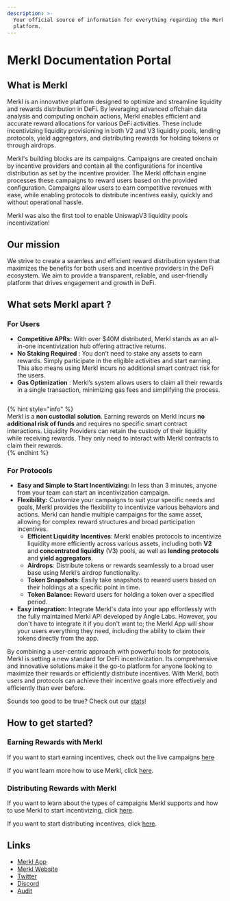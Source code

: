 ```yaml
---
description: >-
  Your official source of information for everything regarding the Merkl
  platform.
---
```


# Merkl Documentation Portal

## What is Merkl

Merkl is an innovative platform designed to optimize and streamline liquidity and rewards distribution in DeFi. By leveraging advanced offchain data analysis and computing onchain actions, Merkl enables efficient and accurate reward allocations for various DeFi activities. These include incentivizing liquidity provisioning in both V2 and V3 liquidity pools, lending protocols, yield aggregators, and distributing rewards for holding tokens or through airdrops.

Merkl's building blocks are its campaigns. Campaigns are created onchain by incentive providers and contain all the configurations for incentive distribution as set by the incentive provider. The Merkl offchain engine processes these campaigns to reward users based on the provided configuration. Campaigns allow users to earn competitive revenues with ease, while enabling protocols to distribute incentives easily, quickly and without operational hassle.

&#x20;Merkl was also the first tool to enable UniswapV3 liquidity pools incentivization!

## Our mission

We strive to create a seamless and efficient reward distribution system that maximizes the benefits for both users and incentive providers in the DeFi ecosystem. We aim to provide a transparent, reliable, and user-friendly platform that drives engagement and growth in DeFi.

## What sets Merkl apart ?

### For Users

* **Competitive APRs:** With over $40M distributed, Merkl stands as an all-in-one incentivization hub offering attractive returns.
* **No Staking Required** : You don’t need to stake any assets to earn rewards. Simply participate in the eligible activities and start earning. This also means using Merkl incurs no additional smart contract risk for the users.
* **Gas Optimization** : Merkl’s system allows users to claim all their rewards in a single transaction, minimizing gas fees and simplifying the process.

<figure><img src=".gitbook/assets/image (24).png" alt=""><figcaption></figcaption></figure>


{% hint style="info" %}\
Merkl is a **non custodial solution**. Earning rewards on Merkl incurs **no additional risk of funds** and requires no specific smart contract interactions. Liquidity Providers can retain the custody of their liquidity while receiving rewards. They only need to interact with Merkl contracts to claim their rewards.\
{% endhint %}

### For Protocols

* **Easy and Simple to Start Incentivizing:** In less than 3 minutes, anyone from your team can start an incentivization campaign.
* **Flexibility:** Customize your campaigns to suit your specific needs and goals, Merkl provides the flexibility to incentivize various behaviors and actions. Merkl can handle multiple campaigns for the same asset, allowing for complex reward structures and broad participation incentives.
  * **Efficient Liquidity Incentives**: Merkl enables protocols to incentivize liquidity more efficiently across various assets, including both **V2** and **concentrated liquidity** (V3) pools, as well as **lending protocols** and **yield aggregators**.&#x20;
  * **Airdrops**: Distribute tokens or rewards seamlessly to a broad user base using Merkl’s airdrop functionality.
  * **Token Snapshots**: Easily take snapshots to reward users based on their holdings at a specific point in time.
  * **Token Balance:** Reward users for holding a token over a specified period.
* **Easy integration:** Integrate Merkl's data into your app effortlessly with the fully maintained Merkl API developed by Angle Labs. However, you don't have to integrate it if you don't want to; the Merkl App will show your users everything they need, including the ability to claim their tokens directly from the app.

By combining a user-centric approach with powerful tools for protocols, Merkl is setting a new standard for DeFi incentivization. Its comprehensive and innovative solutions make it the go-to platform for anyone looking to maximize their rewards or efficiently distribute incentives. With Merkl, both users and protocols can achieve their incentive goals more effectively and efficiently than ever before.

Sounds too good to be true? Check out our [stats](https://app.merkl.xyz/stats)!

## How to get started?

### Earning Rewards with Merkl

If you want to start earning incentives, check out the live campaigns [here](https://app.merkl.xyz/)

If you want learn more how to use Merkl, click [here](earn-with-merkl/earn-with-merkl/).

### Distributing Rewards with Merkl

If you want to learn about the types of campaigns Merkl supports and how to use Merkl to start incentivizing, click [here](distribute-with-merkl/types-of-campaign/).

If you want to start distributing incentives, click [here](https://app.merkl.xyz/create).

## Links

* [Merkl App](https://app.merkl.xyz/)
* [Merkl Website](https://merkl.xyz/)
* [Twitter](https://x.com/merkl\_xyz)
* [Discord](https://discord.com/invite/Gs8MUrUVP3)
* [Audit](https://code4rena.com/reports/2023-06-angle)
